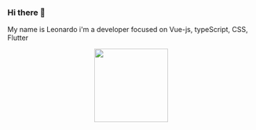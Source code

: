 ### Hi there 👋

My name is Leonardo i'm a developer focused on Vue-js, typeScript, CSS, Flutter<br>

<div align="center">
  <a href="https://github.com/leowitcroz">
  <img height="150em" src="https://github-readme-stats.vercel.app/api?username=leowitcroz&show_icons=true&theme=dracula"/>
</div>
